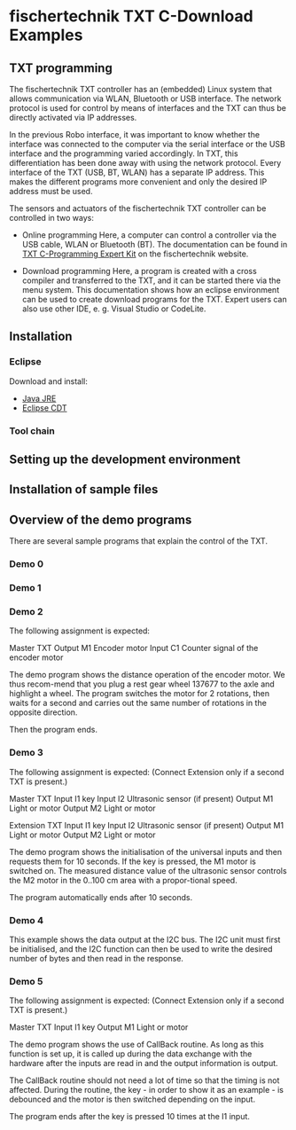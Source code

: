 # fischertechnik TXT C-Download Examples

## TXT programming

The fischertechnik TXT controller has an (embedded) Linux system that allows communication via WLAN, Bluetooth or USB interface. 
The network protocol is used for control by means of interfaces and the TXT can thus be directly activated via IP addresses. 

In the previous Robo interface, it was important to know whether the interface was connected to the computer via the serial interface or the USB interface and the programming varied accordingly.
In TXT, this differentiation has been done away with using the network protocol. Every interface of the TXT (USB, BT, WLAN) has a separate IP address. This makes the different programs more convenient and only the desired IP address must be used.

The sensors and actuators of the fischertechnik TXT controller can be controlled in two ways:

- Online programming
Here, a computer can control a controller via the USB cable, WLAN or Bluetooth (BT). The documentation can be found in 
[TXT C-Programming Expert Kit](https://www.fischertechnik.de/-/media/fischertechnik/fite/service/downloads/robotics/txt-controller/documents/09-txt-c-programming-expert-kit.ashx) on the fischertechnik website.

-	Download programming
Here, a program is created with a cross compiler and transferred to the TXT, and it can be started there via the menu system. This documentation shows how an eclipse environment can be used to create download programs for the TXT. Expert users can also use other IDE, e. g. Visual Studio or CodeLite.

## Installation

### Eclipse
Download and install:
- [Java JRE](http://www.oracle.com/technetwork/java/javase/downloads/jre8-downloads-2133155.html)
- [Eclipse CDT](http://www.eclipse.org/downloads/packages/release/photon/r/eclipse-ide-cc-developers)

### Tool chain

## Setting up the development environment

## Installation of sample files

## Overview of the demo programs
There are several sample programs that explain the control of the TXT.

###	Demo 0

###	Demo 1

###	Demo 2
The following assignment is expected: 

Master TXT	Output M1	Encoder motor
	Input C1	Counter signal of the encoder motor

The demo program shows the distance operation of the encoder motor. We thus recom-mend that you plug a rest gear wheel 137677 to the axle and highlight a wheel.
The program switches the motor for 2 rotations, then waits for a second and carries out the same number of rotations in the opposite direction.

Then the program ends.

###	Demo 3
The following assignment is expected: 
(Connect Extension only if a second TXT is present.)

Master TXT	Input I1	key
	Input I2	Ultrasonic sensor (if present)
	Output M1	Light or motor
	Output M2	Light or motor

Extension TXT	Input I1	key
	Input I2	Ultrasonic sensor (if present)
	Output M1	Light or motor
	Output M2	Light or motor

The demo program shows the initialisation of the universal inputs and then requests them for 10 seconds. If the key is pressed, the M1 motor is switched on. The measured distance value of the ultrasonic sensor controls the M2 motor in the 0..100 cm area with a propor-tional speed.

The program automatically ends after 10 seconds.

###	Demo 4
This example shows the data output at the I2C bus.
The I2C unit must first be initialised, and the I2C function can then be used to write the desired number of bytes and then read in the response.

###	Demo 5
The following assignment is expected: 
(Connect Extension only if a second TXT is present.)

Master TXT	Input I1	key
	Output M1	Light or motor

The demo program shows the use of CallBack routine. As long as this function is set up, it is called up during the data exchange with the hardware after the inputs are read in and the output information is output. 

The CallBack routine should not need a lot of time so that the timing is not affected. During the routine, the key - in order to show it as an example - is debounced and the motor is then switched depending on the input.

The program ends after the key is pressed 10 times at the I1 input.
